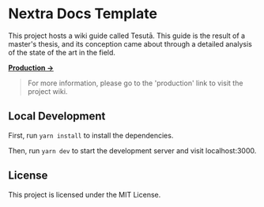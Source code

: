 # Nextra Docs Template 

This project hosts a wiki guide called Tesutā. This guide is the result of a master's thesis, and its conception came about through a detailed analysis of the state of the art in the field.

[**Production →**](https://https://tsuta-guide.vercel.app/)

> For more information, please go to the 'production' link to visit the project wiki.

## Local Development

First, run `yarn install` to install the dependencies.

Then, run `yarn dev` to start the development server and visit localhost:3000.

## License

This project is licensed under the MIT License.
